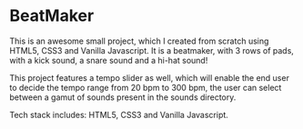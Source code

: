 # BeatMaker
This is an awesome small project, which I created from scratch using HTML5, CSS3 and Vanilla Javascript. It is a beatmaker, with 3 rows of pads, with a kick sound, a snare sound and a hi-hat sound!

This project features a tempo slider as well, which will enable the end user to decide the tempo range from 20 bpm to 300 bpm, the user can select between a gamut of sounds present in the sounds directory. 

Tech stack includes: HTML5, CSS3 and Vanilla Javascript.
